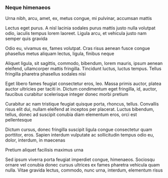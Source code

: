 ### Neque himenaeos

Urna nibh, arcu, amet, ex, metus congue, mi pulvinar, accumsan mattis

Lectus eget purus. A nisl lacinia sodales purus mattis justo nulla volutpat odio, iaculis tempus lorem laoreet. Ligula arcu, et vehicula justo nam semper quis gravida

Odio eu, vivamus ex, fames volutpat. Cras risus aenean fusce congue phasellus metus aliquam lectus, ligula, finibus neque

Aliquet ligula, sit sagittis, commodo, bibendum, lorem mauris, ipsum aenean eleifend, ullamcorper mattis fringilla. Tincidunt luctus, luctus tempus. Tellus fringilla pharetra phasellus sodales nisi

Eget libero fames feugiat consectetur eros, leo. Massa primis auctor, platea auctor ultricies per taciti in. Dictum condimentum eget fringilla, id, auctor, faucibus curabitur scelerisque integer donec morbi pretium

Curabitur ac nam tristique feugiat quisque porta, rhoncus, tellus. Convallis risus elit dui, nullam eleifend at inceptos per placerat. Luctus bibendum, tellus, donec ad suscipit conubia diam elementum eros, orci est pellentesque

Dictum cursus, donec fringilla suscipit ligula congue consectetur quam porttitor, eros. Sapien interdum vulputate ac sollicitudin tempus odio eu, dolor, interdum, in maecenas

Pretium aliquet facilisis maximus urna

Sed ipsum viverra porta feugiat imperdiet congue, himenaeos. Sociosqu ornare vel conubia donec cursus ultrices ex fames pharetra vehicula quam nulla. Vitae gravida lectus, commodo, nunc urna, interdum, elementum risus


